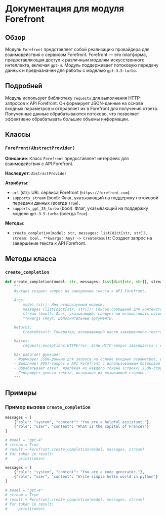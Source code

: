 # Документация для модуля Forefront

## Обзор

Модуль `Forefront` представляет собой реализацию провайдера для взаимодействия с сервисом Forefront. Forefront — это платформа, предоставляющая доступ к различным моделям искусственного интеллекта, включая `gpt-4`. Модуль поддерживает потоковую передачу данных и предназначен для работы с моделью `gpt-3.5-turbo`.

## Подробней

Модуль использует библиотеку `requests` для выполнения HTTP-запросов к API Forefront. Он формирует JSON-данные на основе входных параметров и отправляет их в Forefront для получения ответа. Полученные данные обрабатываются потоково, что позволяет эффективно обрабатывать большие объемы информации.

## Классы

### `Forefront(AbstractProvider)`

**Описание**: Класс `Forefront` предоставляет интерфейс для взаимодействия с API Forefront.

**Наследует**: `AbstractProvider`

**Атрибуты**:

- `url` (str): URL сервиса Forefront (`https://forefront.com`).
- `supports_stream` (bool): Флаг, указывающий на поддержку потоковой передачи данных (всегда `True`).
- `supports_gpt_35_turbo` (bool): Флаг, указывающий на поддержку модели `gpt-3.5-turbo` (всегда `True`).

**Методы**:

- `create_completion(model: str, messages: list[dict[str, str]], stream: bool, **kwargs: Any) -> CreateResult`: Создает запрос на завершение текста к API Forefront.

## Методы класса

### `create_completion`

```python
def create_completion(model: str, messages: list[dict[str, str]], stream: bool, **kwargs: Any) -> CreateResult:
    """
    Функция создает запрос на завершение текста к API Forefront.

    Args:
        model (str): Имя используемой модели.
        messages (list[dict[str, str]]): Список сообщений для контекста запроса. Каждое сообщение представляет собой словарь с ключами "role" и "content".
        stream (bool): Флаг, указывающий, следует ли использовать потоковую передачу данных.
        **kwargs (Any): Дополнительные аргументы.

    Returns:
        CreateResult: Генератор, возвращающий части завершенного текста.

    Raises:
        requests.exceptions.HTTPError: Если HTTP-запрос завершается с ошибкой.

    Как работает функция:
    - Формирует JSON-данные для запроса на основе входных параметров, включая текст последнего сообщения, историю сообщений, параметры модели и режим работы в интернете.
    - Выполняет POST-запрос к API Forefront с использованием потоковой передачи данных.
    - Обрабатывает ответ, извлекая из каждого токена (строки) JSON-структуры, содержащие дельту (изменение) текста.
    - Генерирует дельты текста, возвращая их вызывающей стороне.
    """
```

## Примеры

### Пример вызова `create_completion`

```python
messages = [
    {"role": "system", "content": "You are a helpful assistant."},
    {"role": "user", "content": "What is the capital of France?"}
]

# model = "gpt-4"
# stream = True
# result = Forefront.create_completion(model, messages, stream)
# for token in result:
#     print(token)
```
```python
messages = [
    {"role": "system", "content": "You are a code generator."},
    {"role": "user", "content": "Write simple hello world in python"}
]

# model = "gpt-4"
# stream = True
# result = Forefront.create_completion(model, messages, stream)
# for token in result:
#     print(token)